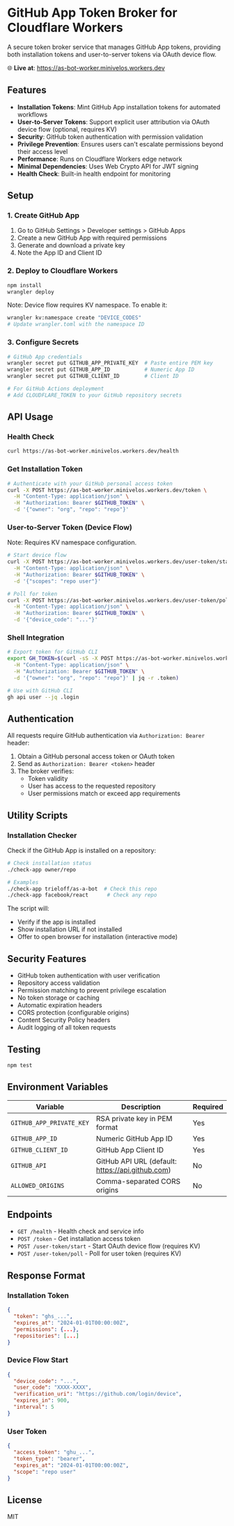 # GitHub App Token Broker for Cloudflare Workers

A secure token broker service that manages GitHub App tokens, providing both installation tokens and user-to-server tokens via OAuth device flow.

🌐 **Live at**: https://as-bot-worker.minivelos.workers.dev

## Features

- **Installation Tokens**: Mint GitHub App installation tokens for automated workflows
- **User-to-Server Tokens**: Support explicit user attribution via OAuth device flow (optional, requires KV)
- **Security**: GitHub token authentication with permission validation
- **Privilege Prevention**: Ensures users can't escalate permissions beyond their access level
- **Performance**: Runs on Cloudflare Workers edge network
- **Minimal Dependencies**: Uses Web Crypto API for JWT signing
- **Health Check**: Built-in health endpoint for monitoring

## Setup

### 1. Create GitHub App

1. Go to GitHub Settings > Developer settings > GitHub Apps
2. Create a new GitHub App with required permissions
3. Generate and download a private key
4. Note the App ID and Client ID

### 2. Deploy to Cloudflare Workers

```bash
npm install
wrangler deploy
```

Note: Device flow requires KV namespace. To enable it:
```bash
wrangler kv:namespace create "DEVICE_CODES"
# Update wrangler.toml with the namespace ID
```

### 3. Configure Secrets

```bash
# GitHub App credentials
wrangler secret put GITHUB_APP_PRIVATE_KEY  # Paste entire PEM key
wrangler secret put GITHUB_APP_ID           # Numeric App ID
wrangler secret put GITHUB_CLIENT_ID        # Client ID

# For GitHub Actions deployment
# Add CLOUDFLARE_TOKEN to your GitHub repository secrets
```

## API Usage

### Health Check

```bash
curl https://as-bot-worker.minivelos.workers.dev/health
```

### Get Installation Token

```bash
# Authenticate with your GitHub personal access token
curl -X POST https://as-bot-worker.minivelos.workers.dev/token \
  -H "Content-Type: application/json" \
  -H "Authorization: Bearer $GITHUB_TOKEN" \
  -d '{"owner": "org", "repo": "repo"}'
```

### User-to-Server Token (Device Flow)

Note: Requires KV namespace configuration.

```bash
# Start device flow
curl -X POST https://as-bot-worker.minivelos.workers.dev/user-token/start \
  -H "Content-Type: application/json" \
  -H "Authorization: Bearer $GITHUB_TOKEN" \
  -d '{"scopes": "repo user"}'

# Poll for token
curl -X POST https://as-bot-worker.minivelos.workers.dev/user-token/poll \
  -H "Content-Type: application/json" \
  -H "Authorization: Bearer $GITHUB_TOKEN" \
  -d '{"device_code": "..."}'
```

### Shell Integration

```bash
# Export token for GitHub CLI
export GH_TOKEN=$(curl -sS -X POST https://as-bot-worker.minivelos.workers.dev/token \
  -H "Content-Type: application/json" \
  -H "Authorization: Bearer $GITHUB_TOKEN" \
  -d '{"owner": "org", "repo": "repo"}' | jq -r .token)

# Use with GitHub CLI
gh api user --jq .login
```

## Authentication

All requests require GitHub authentication via `Authorization: Bearer` header:

1. Obtain a GitHub personal access token or OAuth token
2. Send as `Authorization: Bearer <token>` header
3. The broker verifies:
   - Token validity
   - User has access to the requested repository
   - User permissions match or exceed app requirements

## Utility Scripts

### Installation Checker

Check if the GitHub App is installed on a repository:

```bash
# Check installation status
./check-app owner/repo

# Examples
./check-app trieloff/as-a-bot  # Check this repo
./check-app facebook/react      # Check any repo
```

The script will:
- Verify if the app is installed
- Show installation URL if not installed
- Offer to open browser for installation (interactive mode)

## Security Features

- GitHub token authentication with user verification
- Repository access validation
- Permission matching to prevent privilege escalation
- No token storage or caching
- Automatic expiration headers
- CORS protection (configurable origins)
- Content Security Policy headers
- Audit logging of all token requests

## Testing

```bash
npm test
```

## Environment Variables

| Variable | Description | Required |
|----------|-------------|----------|
| `GITHUB_APP_PRIVATE_KEY` | RSA private key in PEM format | Yes |
| `GITHUB_APP_ID` | Numeric GitHub App ID | Yes |
| `GITHUB_CLIENT_ID` | GitHub App Client ID | Yes |
| `GITHUB_API` | GitHub API URL (default: https://api.github.com) | No |
| `ALLOWED_ORIGINS` | Comma-separated CORS origins | No |

## Endpoints

- `GET /health` - Health check and service info
- `POST /token` - Get installation access token
- `POST /user-token/start` - Start OAuth device flow (requires KV)
- `POST /user-token/poll` - Poll for user token (requires KV)

## Response Format

### Installation Token
```json
{
  "token": "ghs_...",
  "expires_at": "2024-01-01T00:00:00Z",
  "permissions": {...},
  "repositories": [...]
}
```

### Device Flow Start
```json
{
  "device_code": "...",
  "user_code": "XXXX-XXXX",
  "verification_uri": "https://github.com/login/device",
  "expires_in": 900,
  "interval": 5
}
```

### User Token
```json
{
  "access_token": "ghu_...",
  "token_type": "bearer",
  "expires_at": "2024-01-01T00:00:00Z",
  "scope": "repo user"
}
```

## License

MIT